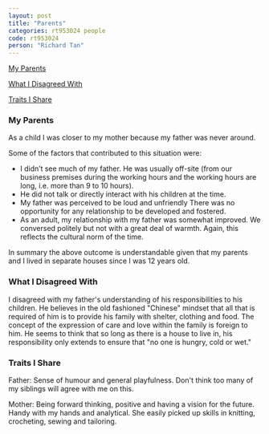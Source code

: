 ```yaml
---
layout: post
title: "Parents"
categories: rt953024 people
code: rt953024
person: "Richard Tan"
---
```


[My Parents](#my-parents)

[What I Disagreed With](#what-i-disagreed-with)

[Traits I Share](#traits-i-share)

### My Parents

As a child I was closer to my mother because my father was never around. 
 
Some of the factors that contributed to this situation were:
* I didn’t see much of my father. He was usually off-site (from our business premises during the working hours and the working hours are long, i.e. more than 9 to 10 hours).
* He did not talk or directly interact with his children at the time.
* My father was perceived to be loud and unfriendly
There was no opportunity for any relationship to be developed and fostered.
* As an adult, my relationship with my father was somewhat improved. We conversed politely but not with a great deal of warmth. Again, this reflects the cultural norm of the time. 
 
In summary the above outcome is understandable given that my parents and I lived in separate houses since I was 12 years old. 

### What I Disagreed With 

I disagreed with my father's understanding of his responsibilities to his children. He believes in the old fashioned "Chinese" mindset that all that is required of him is to provide his family with shelter, clothing and food.
The concept of the expression of care and love within the family is foreign to him.
He seems to think that so long as there is a house to live in, his responsibility only extends to ensure that "no one is hungry, cold or wet."

### Traits I Share

Father: Sense of humour and general playfulness. Don't think too many of my siblings will agree with me on this.

Mother: Being forward thinking, positive and having a vision for the future. Handy with my hands and analytical. She easily picked up skills in knitting, crocheting, sewing and tailoring.
